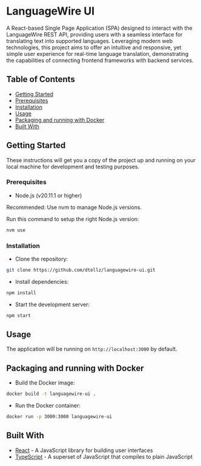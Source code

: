 # LanguageWire UI

A React-based Single Page Application (SPA) designed to interact with the LanguageWire REST API, providing users with a seamless interface for translating text into supported languages. Leveraging modern web technologies, this project aims to offer an intuitive and responsive, yet simple user experience for real-time language translation, demonstrating the capabilities of connecting frontend frameworks with backend services.

## Table of Contents

- [Getting Started](#getting-started)
- [Prerequisites](#prerequisites)
- [Installation](#installation)
- [Usage](#usage)
- [Packaging and running with Docker](#packaging-and-running-with-Docker)
- [Built With](#built-with)

## Getting Started

These instructions will get you a copy of the project up and running on your local machine for development and testing purposes.

### Prerequisites

- Node.js (v20.11.1 or higher)

Recommended: Use nvm to manage Node.js versions.

Run this command to setup the right Node.js version:

```bash
nvm use
```

### Installation

- Clone the repository:

```bash
git clone https://github.com/dtellz/languagewire-ui.git
```

- Install dependencies:

```bash
npm install
```

- Start the development server:

```bash
npm start
```

## Usage

The application will be running on `http://localhost:3000` by default.

## Packaging and running with Docker

- Build the Docker image:

```bash
docker build -t languagewire-ui .
```

- Run the Docker container:

```bash
docker run -p 3000:3000 languagewire-ui
```

## Built With

- [React](https://reactjs.org/) - A JavaScript library for building user interfaces
- [TypeScript](https://www.typescriptlang.org/) - A superset of JavaScript that compiles to plain JavaScript
